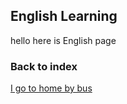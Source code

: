 ## English Learning 
hello here is English page








### Back to index
[I go to home by bus](https://supergripg4f.github.io/Learning/)